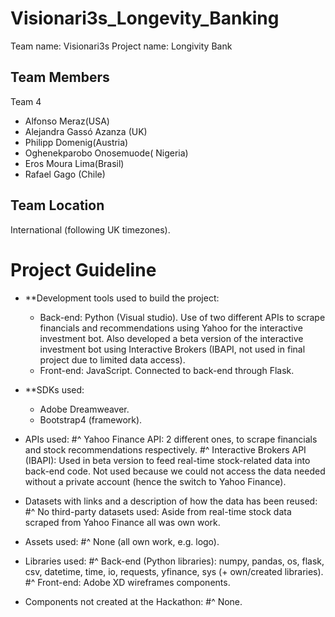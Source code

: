 # Visionari3s_Longevity_Banking

Team name:      Visionari3s
Project name:   Longivity Bank

## Team Members
Team 4
*   Alfonso Meraz(USA)
*    Alejandra Gassó Azanza (UK)
*    Philipp Domenig(Austria)
*    Oghenekparobo Onosemuode( Nigeria)
*    Eros Moura Lima(Brasil)
*    Rafael Gago (Chile)

## Team Location
International (following UK timezones).

# Project Guideline
* **Development tools used to build the project:
  * Back-end: Python (Visual studio). Use of two different APIs to scrape financials and recommendations using Yahoo for the interactive investment bot.
            Also developed a beta version of the interactive investment bot using Interactive Brokers (IBAPI, not used in final project due to limited data access).
  * Front-end: JavaScript. Connected to back-end through Flask.

* **SDKs used:
  * Adobe Dreamweaver.
  * Bootstrap4 (framework).

* APIs used:
  #^  Yahoo Finance API: 2 different ones, to scrape financials and stock recommendations respectively.
  #^  Interactive Brokers API (IBAPI): Used in beta version to feed real-time stock-related data into back-end code. Not used because we could not access the data needed without a private account (hence the switch to Yahoo Finance).

* Datasets with links and a description of how the data has been reused:
  #^  No third-party datasets used: Aside from real-time stock data scraped from Yahoo Finance all was own work.

* Assets used:
  #^  None (all own work, e.g. logo).

* Libraries used:
  #^  Back-end (Python libraries): numpy, pandas, os, flask, csv, datetime, time, io, requests, yfinance, sys (+ own/created libraries).
  #^  Front-end: Adobe XD wireframes components.
  
* Components not created at the Hackathon:
  #^  None.
  

